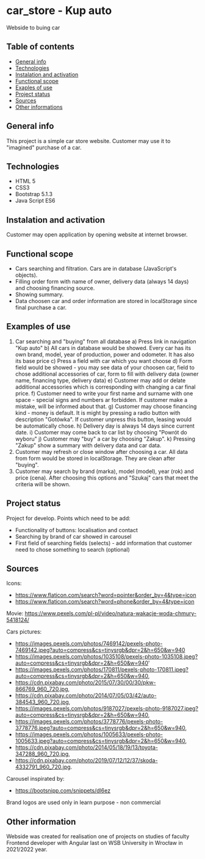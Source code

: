 # car_store - Kup auto
Webside to buing car

## Table of contents
* [General info](#general-info)
* [Technologies](#technologies)
* [Instalation and activation](#instalation-and-activation)
* [Functional scope](#functional-scope)
* [Exaples of use](#examples-of-use)
* [Project status](#project-status)
* [Sources](#sources)
* [Other informations](#other-informations)

## General info
This project is a simple car store website. Customer may use it to "imagined" purchase of a car.

## Technologies
* HTML 5
* CSS3
* Bootstrap 5.1.3
* Java Script ES6

## Instalation and activation
Customer may open application by opening website at internet browser.

## Functional scope
* Cars searching and filtration. Cars are in database (JavaScript's objects).
* Filling order form with name of owner, delivery data (always 14 days) and choosing financing source.
* Showing summary.
* Data choosen car and order information are stored in localStorage since final purchase a car.

## Examples of use
1. Car searching and "buying" from all database
	a) Press link in navigation "Kup auto"
	b) All cars in database would be showed. Every car has its own brand, model, year of production, power and odometer. It has also its base price
	c) Press a field with car which you want choose
	d) Form field would be showed - you may see data of your choosen car, field to chose additional accessories of car, form to fill with delivery data (owner name, financing type, delivery data)
	e) Customer may add or delate additional accessories which is corresponding with changing a car final price.
	f) Customer need to write your first name and surname with one space - special signs and numbers ar forbidden. If customer make a mistake, will be informed about that.
	g) Customer may choose financing kind - money is default. It is might by pressing a radio button with description "Gotówka". If customer unpress this button, leasing would be automatically chose.
	h) Delivery day is always 14 days since current date.
	i) Customer may come back to car list by choosing "Powrót do wyboru"
	j) Customer may "buy" a car by choosing "Zakup".
	k) Pressing "Zakup" show a summary with delivery data and car data.
2. Customer may refresh or close window after choosing a car. All data from form would be stored in localStorage. They are clean after "buying".
3. Customer may search by brand (marka), model (model), year (rok) and price (cena). After choosing this options and "Szukaj" cars that meet the criteria will be shown.

## Project status
Project for develop. Points which need to be add:
* Functionality of buttons: localisation and contact
* Searching by brand of car showed in carousel
* First field of searching fields (selects) - add information that customer need to chose something to search (optional)

## Sources
Icons:
* https://www.flaticon.com/search?word=pointer&order_by=4&type=icon
* https://www.flaticon.com/search?word=phone&order_by=4&type=icon

Movie:
https://www.pexels.com/pl-pl/video/natura-wakacje-woda-chmury-5418124/

Cars pictures:
* https://images.pexels.com/photos/7469142/pexels-photo-7469142.jpeg?auto=compress&cs=tinysrgb&dpr=2&h=650&w=940
* https://images.pexels.com/photos/1035108/pexels-photo-1035108.jpeg?auto=compress&cs=tinysrgb&dpr=2&h=650&w=940'
* https://images.pexels.com/photos/170811/pexels-photo-170811.jpeg?auto=compress&cs=tinysrgb&dpr=2&h=650&w=940,
* https://cdn.pixabay.com/photo/2015/07/30/00/30/pkw-866769_960_720.jpg,
* https://cdn.pixabay.com/photo/2014/07/05/03/42/auto-384543_960_720.jpg,
* https://images.pexels.com/photos/9187027/pexels-photo-9187027.jpeg?auto=compress&cs=tinysrgb&dpr=2&h=650&w=940,
* https://images.pexels.com/photos/3778776/pexels-photo-3778776.jpeg?auto=compress&cs=tinysrgb&dpr=2&h=650&w=940,
* https://images.pexels.com/photos/1005633/pexels-photo-1005633.jpeg?auto=compress&cs=tinysrgb&dpr=2&h=650&w=940,
* https://cdn.pixabay.com/photo/2014/05/18/19/13/toyota-347288_960_720.jpg,
* https://cdn.pixabay.com/photo/2019/07/12/12/37/skoda-4332791_960_720.jpg.

Carousel inspirated by:
* https://bootsnipp.com/snippets/dl6ez

Brand logos are used only in learn purpose - non commercial

## Other information
Webside was created for realisation one of projects on studies of faculty Frontend developer with Angular last on WSB University in Wrocław in 2021/2022 year.

